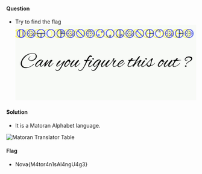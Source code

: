 #### Question
 * Try to find the flag
 ![Cipher Image](cipher.jpg)

#### Solution

* It is a Matoran Alphabet language.

 ![Matoran Translator Table](/images/table.jpg)

#### Flag
 * Nova{M4tor4n1sAl4ngU4g3}
